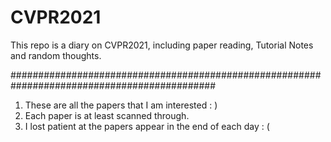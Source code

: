 # CVPR2021

This repo is a diary on CVPR2021, including paper reading, Tutorial Notes and random thoughts.

#############################################################################################
1. These are all the papers that I am interested : )
2. Each paper is at least scanned through.
3. I lost patient at the papers appear in the end of each day : (
